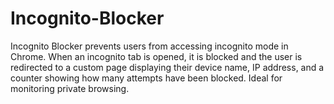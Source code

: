 # Incognito-Blocker
Incognito Blocker prevents users from accessing incognito mode in Chrome. When an incognito tab is opened, it is blocked and the user is redirected to a custom page displaying their device name, IP address, and a counter showing how many attempts have been blocked. Ideal for monitoring private browsing.
